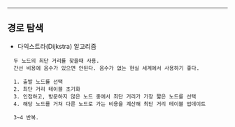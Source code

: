
-----------------------------------------
## 경로 탐색

- 다익스트라(Dijkstra) 알고리즘
```
  두 노드의 최단 거리를 찾을때 사용.
  간선 비용에 음수가 있으면 안된다. 음수가 없는 현실 세계에서 사용하기 좋다.
  
  1. 출발 노드를 선택
  2. 최단 거리 테이블 초기화
  3. 인접하고, 방문하지 않은 노드 중에서 최단 거리가 가장 짧은 노드를 선택
  4. 해당 노드를 거쳐 다른 노드로 가는 비용을 계산해 최단 거리 테이블 업데이트
  
  3~4 반복.
```

